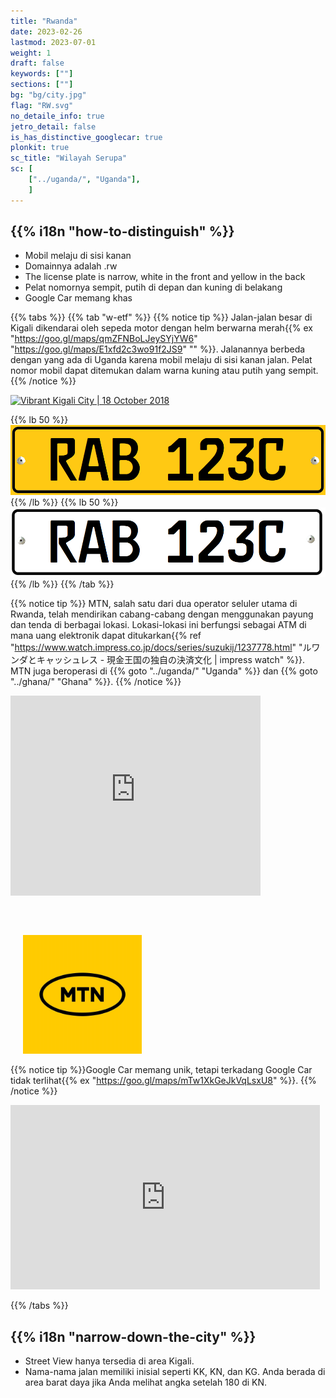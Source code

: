 ```yaml
---
title: "Rwanda"
date: 2023-02-26
lastmod: 2023-07-01
weight: 1
draft: false
keywords: [""]
sections: [""]
bg: "bg/city.jpg"
flag: "RW.svg"
no_detaile_info: true
jetro_detail: false
is_has_distinctive_googlecar: true
plonkit: true
sc_title: "Wilayah Serupa"
sc: [
    ["../uganda/", "Uganda"],
    ]
---
```


<div class="main-desciption country-description">
    <h2 class="section-title">{{% i18n "how-to-distinguish" %}}</h2>
    <ul class="rule-list">
        <li>Mobil melaju <span class="quiz">di sisi kanan</span></li>
        <li>Domainnya adalah <span class="quiz">.rw</span></li>
        <li>The license plate is narrow, <span class="quiz">white</span> in the front and <span class="quiz">yellow</span> in the back</li>
        <li>Pelat nomornya sempit, <span class="quiz">putih</span> di depan dan <span class="quiz">kuning</span> di belakang</li>
        <li>Google Car memang khas</li>
    </ul>
</div>

{{% tabs %}}
{{% tab "w-etf" %}}
{{% notice tip %}}
Jalan-jalan besar di Kigali dikendarai oleh sepeda motor dengan helm berwarna merah{{% ex "https://goo.gl/maps/qmZFNBoLJeySYjYW6" "https://goo.gl/maps/E1xfd2c3wo91f2JS9" "" %}}. Jalanannya berbeda dengan yang ada di Uganda karena mobil melaju di sisi kanan jalan. Pelat nomor mobil dapat ditemukan dalam warna kuning atau putih yang sempit.
{{% /notice %}}
<div class="googlemap-if">
<a data-flickr-embed="true" href="https://www.flickr.com/photos/govrw/43591195500/" title="Vibrant Kigali City | 18 October 2018"><img src="https://live.staticflickr.com/1980/43591195500_93e12a163f_z.jpg" width="640" height="427" alt="Vibrant Kigali City | 18 October 2018"/></a><script async src="//embedr.flickr.com/assets/client-code.js" charset="utf-8"></script>
</div>

{{% lb 50 %}}
![](2023-05-22-19-49-47.png)
{{% /lb %}}
{{% lb 50 %}}
![](2023-05-22-19-50-24.png)
{{% /lb %}}
{{% /tab %}}

{{% notice tip %}}
MTN, salah satu dari dua operator seluler utama di Rwanda, telah mendirikan cabang-cabang dengan menggunakan payung dan tenda di berbagai lokasi. Lokasi-lokasi ini berfungsi sebagai ATM di mana uang elektronik dapat ditukarkan{{% ref "https://www.watch.impress.co.jp/docs/series/suzukij/1237778.html" "ルワンダとキャッシュレス - 現金王国の独自の決済文化 | impress watch" %}}. MTN juga beroperasi di {{% goto "../uganda/" "Uganda" %}} dan {{% goto "../ghana/" "Ghana" %}}.
{{% /notice %}}

<div class="googlemap-if">
<iframe src="https://www.google.com/maps/embed?pb=!4v1687125036120!6m8!1m7!1sQwfHnjl44-qohwH0qcVZOg!2m2!1d-1.953697353711946!2d30.11902121972938!3f336.7445004431175!4f-5.120903550828288!5f1.5400242688463694" width="400" height="320" style="border:0;" allowfullscreen="" loading="lazy" referrerpolicy="no-referrer-when-downgrade"></iframe>
<div class="unclickable"><img src="./New-mtn-logo.jpg" width="190px" style="margin:60px 0 0 20px">
</div>
</div>

{{% notice tip %}}Google Car memang unik, tetapi terkadang Google Car tidak terlihat{{% ex "https://goo.gl/maps/mTw1XkGeJkVqLsxU8" %}}.
{{% /notice %}}
<div class="googlemap-if">
<iframe src="https://www.google.com/maps/embed?pb=!4v1683478674761!6m8!1m7!1sB8a53z_-9mYxUzV0Q52jcA!2m2!1d-1.941815097077175!2d30.13047435388365!3f323.03495285680117!4f-12.788419732450919!5f0.7820865974627469" width="495" height="295" style="border:0;" allowfullscreen="" loading="lazy" referrerpolicy="no-referrer-when-downgrade"></iframe>
</div>

{{% /tabs  %}}


<div class="main-desciption country-description">
    <h2 class="section-title">{{% i18n "narrow-down-the-city" %}}</h2>
    <ul class="rule-list">
        <li>Street View hanya tersedia di area Kigali.</li>
        <li class="no-evidence">Nama-nama jalan memiliki inisial seperti KK, KN, dan KG. Anda berada di area barat daya jika Anda melihat angka setelah 180 di KN.</li>
    </ul>
</div>
